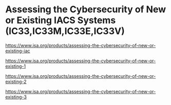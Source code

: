 # Assessing the Cybersecurity of New or Existing IACS Systems (IC33,IC33M,IC33E,IC33V)

https://www.isa.org/products/assessing-the-cybersecurity-of-new-or-existing-iac

https://www.isa.org/products/assessing-the-cybersecurity-of-new-or-existing-1

https://www.isa.org/products/assessing-the-cybersecurity-of-new-or-existing-2

https://www.isa.org/products/assessing-the-cybersecurity-of-new-or-existing-3